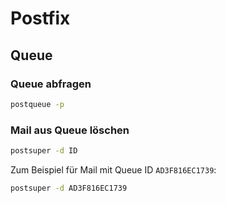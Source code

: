# Postfix

## Queue

### Queue abfragen

```sh
postqueue -p
```

### Mail aus Queue löschen

```sh
postsuper -d ID
```

Zum Beispiel für Mail mit Queue ID `AD3F816EC1739`:

```sh
postsuper -d AD3F816EC1739
```

